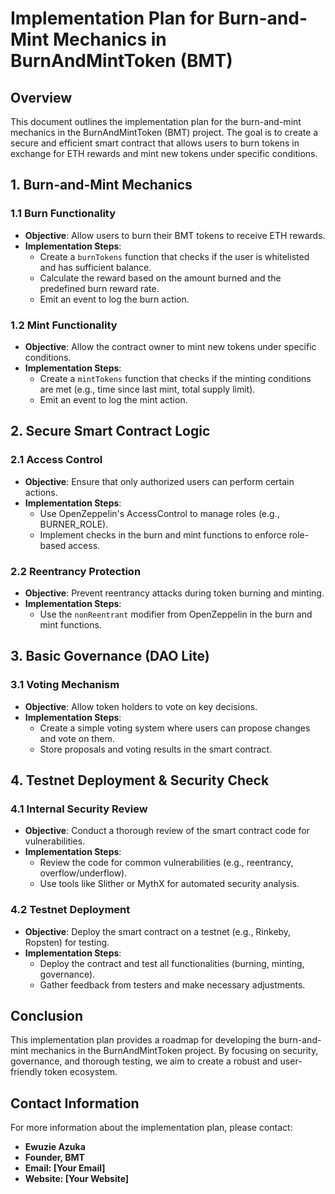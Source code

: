 # Implementation Plan for Burn-and-Mint Mechanics in BurnAndMintToken (BMT)

## Overview
This document outlines the implementation plan for the burn-and-mint mechanics in the BurnAndMintToken (BMT) project. The goal is to create a secure and efficient smart contract that allows users to burn tokens in exchange for ETH rewards and mint new tokens under specific conditions.

## 1. Burn-and-Mint Mechanics
### 1.1 Burn Functionality
- **Objective**: Allow users to burn their BMT tokens to receive ETH rewards.
- **Implementation Steps**:
  - Create a `burnTokens` function that checks if the user is whitelisted and has sufficient balance.
  - Calculate the reward based on the amount burned and the predefined burn reward rate.
  - Emit an event to log the burn action.

### 1.2 Mint Functionality
- **Objective**: Allow the contract owner to mint new tokens under specific conditions.
- **Implementation Steps**:
  - Create a `mintTokens` function that checks if the minting conditions are met (e.g., time since last mint, total supply limit).
  - Emit an event to log the mint action.

## 2. Secure Smart Contract Logic
### 2.1 Access Control
- **Objective**: Ensure that only authorized users can perform certain actions.
- **Implementation Steps**:
  - Use OpenZeppelin's AccessControl to manage roles (e.g., BURNER_ROLE).
  - Implement checks in the burn and mint functions to enforce role-based access.

### 2.2 Reentrancy Protection
- **Objective**: Prevent reentrancy attacks during token burning and minting.
- **Implementation Steps**:
  - Use the `nonReentrant` modifier from OpenZeppelin in the burn and mint functions.

## 3. Basic Governance (DAO Lite)
### 3.1 Voting Mechanism
- **Objective**: Allow token holders to vote on key decisions.
- **Implementation Steps**:
  - Create a simple voting system where users can propose changes and vote on them.
  - Store proposals and voting results in the smart contract.

## 4. Testnet Deployment & Security Check
### 4.1 Internal Security Review
- **Objective**: Conduct a thorough review of the smart contract code for vulnerabilities.
- **Implementation Steps**:
  - Review the code for common vulnerabilities (e.g., reentrancy, overflow/underflow).
  - Use tools like Slither or MythX for automated security analysis.

### 4.2 Testnet Deployment
- **Objective**: Deploy the smart contract on a testnet (e.g., Rinkeby, Ropsten) for testing.
- **Implementation Steps**:
  - Deploy the contract and test all functionalities (burning, minting, governance).
  - Gather feedback from testers and make necessary adjustments.

## Conclusion
This implementation plan provides a roadmap for developing the burn-and-mint mechanics in the BurnAndMintToken project. By focusing on security, governance, and thorough testing, we aim to create a robust and user-friendly token ecosystem.

## Contact Information
For more information about the implementation plan, please contact:
- **Ewuzie Azuka**
- **Founder, BMT**
- **Email: [Your Email]**
- **Website: [Your Website]**
